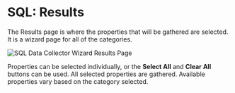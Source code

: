 # SQL: Results

The Results page is where the properties that will be gathered are selected. It is a wizard page for
all of the categories.

![SQL Data Collector Wizard Results Page](/img/product_docs/accessanalyzer/12.0/admin/datacollector/sql/results.webp)

Properties can be selected individually, or the **Select All** and **Clear All** buttons can be
used. All selected properties are gathered. Available properties vary based on the category
selected.
